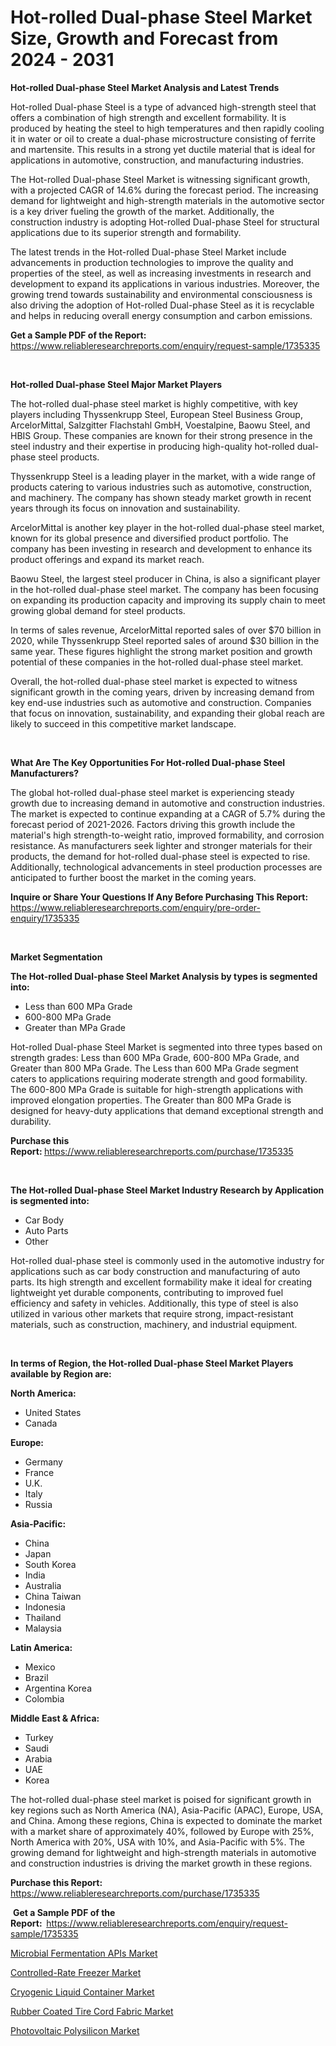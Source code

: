 <p><h1>Hot-rolled Dual-phase Steel Market Size, Growth and Forecast from 2024 - 2031</h1></p><p><strong>Hot-rolled Dual-phase Steel Market Analysis and Latest Trends</strong></p>
<p><p>Hot-rolled Dual-phase Steel is a type of advanced high-strength steel that offers a combination of high strength and excellent formability. It is produced by heating the steel to high temperatures and then rapidly cooling it in water or oil to create a dual-phase microstructure consisting of ferrite and martensite. This results in a strong yet ductile material that is ideal for applications in automotive, construction, and manufacturing industries.</p><p>The Hot-rolled Dual-phase Steel Market is witnessing significant growth, with a projected CAGR of 14.6% during the forecast period. The increasing demand for lightweight and high-strength materials in the automotive sector is a key driver fueling the growth of the market. Additionally, the construction industry is adopting Hot-rolled Dual-phase Steel for structural applications due to its superior strength and formability.</p><p>The latest trends in the Hot-rolled Dual-phase Steel Market include advancements in production technologies to improve the quality and properties of the steel, as well as increasing investments in research and development to expand its applications in various industries. Moreover, the growing trend towards sustainability and environmental consciousness is also driving the adoption of Hot-rolled Dual-phase Steel as it is recyclable and helps in reducing overall energy consumption and carbon emissions.</p></p>
<p><strong>Get a Sample PDF of the Report:&nbsp;</strong> <a href="https://www.reliableresearchreports.com/enquiry/request-sample/1735335">https://www.reliableresearchreports.com/enquiry/request-sample/1735335</a></p>
<p>&nbsp;</p>
<p><strong>Hot-rolled Dual-phase Steel Major Market Players</strong></p>
<p><p>The hot-rolled dual-phase steel market is highly competitive, with key players including Thyssenkrupp Steel, European Steel Business Group, ArcelorMittal, Salzgitter Flachstahl GmbH, Voestalpine, Baowu Steel, and HBIS Group. These companies are known for their strong presence in the steel industry and their expertise in producing high-quality hot-rolled dual-phase steel products.</p><p>Thyssenkrupp Steel is a leading player in the market, with a wide range of products catering to various industries such as automotive, construction, and machinery. The company has shown steady market growth in recent years through its focus on innovation and sustainability.</p><p>ArcelorMittal is another key player in the hot-rolled dual-phase steel market, known for its global presence and diversified product portfolio. The company has been investing in research and development to enhance its product offerings and expand its market reach.</p><p>Baowu Steel, the largest steel producer in China, is also a significant player in the hot-rolled dual-phase steel market. The company has been focusing on expanding its production capacity and improving its supply chain to meet growing global demand for steel products.</p><p>In terms of sales revenue, ArcelorMittal reported sales of over $70 billion in 2020, while Thyssenkrupp Steel reported sales of around $30 billion in the same year. These figures highlight the strong market position and growth potential of these companies in the hot-rolled dual-phase steel market.</p><p>Overall, the hot-rolled dual-phase steel market is expected to witness significant growth in the coming years, driven by increasing demand from key end-use industries such as automotive and construction. Companies that focus on innovation, sustainability, and expanding their global reach are likely to succeed in this competitive market landscape.</p></p>
<p>&nbsp;</p>
<p><strong>What Are The Key Opportunities For Hot-rolled Dual-phase Steel Manufacturers?</strong></p>
<p><p>The global hot-rolled dual-phase steel market is experiencing steady growth due to increasing demand in automotive and construction industries. The market is expected to continue expanding at a CAGR of 5.7% during the forecast period of 2021-2026. Factors driving this growth include the material's high strength-to-weight ratio, improved formability, and corrosion resistance. As manufacturers seek lighter and stronger materials for their products, the demand for hot-rolled dual-phase steel is expected to rise. Additionally, technological advancements in steel production processes are anticipated to further boost the market in the coming years.</p></p>
<p><strong>Inquire or Share Your Questions If Any Before Purchasing This Report:</strong> <a href="https://www.reliableresearchreports.com/enquiry/pre-order-enquiry/1735335">https://www.reliableresearchreports.com/enquiry/pre-order-enquiry/1735335</a></p>
<p>&nbsp;</p>
<p><strong>Market Segmentation</strong></p>
<p><strong>The Hot-rolled Dual-phase Steel Market Analysis by types is segmented into:</strong></p>
<p><ul><li>Less than 600 MPa Grade</li><li>600-800 MPa Grade</li><li>Greater than MPa Grade</li></ul></p>
<p><p>Hot-rolled Dual-phase Steel Market is segmented into three types based on strength grades: Less than 600 MPa Grade, 600-800 MPa Grade, and Greater than 800 MPa Grade. The Less than 600 MPa Grade segment caters to applications requiring moderate strength and good formability. The 600-800 MPa Grade is suitable for high-strength applications with improved elongation properties. The Greater than 800 MPa Grade is designed for heavy-duty applications that demand exceptional strength and durability.</p></p>
<p><strong>Purchase this Report:&nbsp;</strong><a href="https://www.reliableresearchreports.com/purchase/1735335">https://www.reliableresearchreports.com/purchase/1735335</a></p>
<p>&nbsp;</p>
<p><strong>The Hot-rolled Dual-phase Steel Market Industry Research by Application is segmented into:</strong></p>
<p><ul><li>Car Body</li><li>Auto Parts</li><li>Other</li></ul></p>
<p><p>Hot-rolled dual-phase steel is commonly used in the automotive industry for applications such as car body construction and manufacturing of auto parts. Its high strength and excellent formability make it ideal for creating lightweight yet durable components, contributing to improved fuel efficiency and safety in vehicles. Additionally, this type of steel is also utilized in various other markets that require strong, impact-resistant materials, such as construction, machinery, and industrial equipment.</p></p>
<p>&nbsp;</p>
<p><strong>In terms of Region, the Hot-rolled Dual-phase Steel Market Players available by Region are:</strong></p>
<p>
    <p> <strong> North America: </strong>
        <ul>
            <li>United States</li>
            <li>Canada</li>
        </ul>
        </p> 
    <p> <strong> Europe: </strong>
        <ul>
            <li>Germany</li>
            <li>France</li>
            <li>U.K.</li>
            <li>Italy</li>
            <li>Russia</li>
        </ul>
        </p> 
    <p> <strong> Asia-Pacific: </strong>
        <ul>
            <li>China</li>
            <li>Japan</li>
            <li>South Korea</li>
            <li>India</li>
            <li>Australia</li>
            <li>China Taiwan</li>
            <li>Indonesia</li>
            <li>Thailand</li>
            <li>Malaysia</li>
        </ul>
        </p> 
    <p> <strong> Latin America: </strong>
        <ul>
            <li>Mexico</li>
            <li>Brazil</li>
            <li>Argentina Korea</li>
            <li>Colombia</li>
        </ul>
        </p> 
    <p> <strong> Middle East & Africa: </strong>
        <ul>
            <li>Turkey</li>
            <li>Saudi</li>
            <li>Arabia</li>
            <li>UAE</li>
            <li>Korea</li>
        </ul>
    </p>
    </p>
<p><p>The hot-rolled dual-phase steel market is poised for significant growth in key regions such as North America (NA), Asia-Pacific (APAC), Europe, USA, and China. Among these regions, China is expected to dominate the market with a market share of approximately 40%, followed by Europe with 25%, North America with 20%, USA with 10%, and Asia-Pacific with 5%. The growing demand for lightweight and high-strength materials in automotive and construction industries is driving the market growth in these regions.</p></p>
<p><strong>Purchase this Report: </strong><a href="https://www.reliableresearchreports.com/purchase/1735335">https://www.reliableresearchreports.com/purchase/1735335</a></p>
<p>&nbsp;<strong>Get a Sample PDF of the Report:&nbsp;&nbsp;</strong><a href="https://www.reliableresearchreports.com/enquiry/request-sample/1735335">https://www.reliableresearchreports.com/enquiry/request-sample/1735335</a></p>
<p><strong></strong></p>
<p><p><a href="https://medium.com/@stevenstevens656/microbial-fermentation-apis-market-share-evolution-and-market-growth-trends-2024-2031-27348b1731ae">Microbial Fermentation APIs Market</a></p><p><a href="https://github.com/elizabethdagraca/Market-Research-Report-List-2/blob/main/controlled-rate-freezer-market.md">Controlled-Rate Freezer Market</a></p><p><a href="https://github.com/santosh758595/Market-Research-Report-List-3/blob/main/cryogenic-liquid-container-market.md">Cryogenic Liquid Container Market</a></p><p><a href="https://issuu.com/reportprime-2/docs/rubber-coated-tire-cord-fabric-market-size-2030.pp">Rubber Coated Tire Cord Fabric Market</a></p><p><a href="https://issuu.com/reportprime-2/docs/photovoltaic-polysilicon-market-size-2030.pptx">Photovoltaic Polysilicon Market</a></p></p>